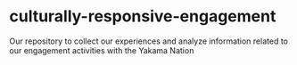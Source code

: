 # culturally-responsive-engagement
Our repository to collect our experiences and analyze information related to our engagement activities with the Yakama Nation 
